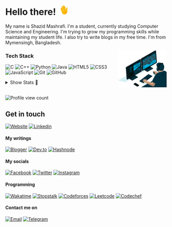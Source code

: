 # Hello there! <img src="https://raw.githubusercontent.com/ShazidMashrafi/ShazidMashrafi/main/Assets/waving-hand.gif" width="30px" height="30px" />

My name is Shazid Mashrafi. I'm a student, currently studying Computer Science and Engineering. I'm trying to grow my programming skills while maintaining my student life. I also try to write blogs in my free time. I'm from Mymensingh, Bangladesh.


<img alt="Coding" width="30%" src="https://raw.githubusercontent.com/ShazidMashrafi/ShazidMashrafi/main/Assets/coding.gif" align="right"/>

### Tech Stack
![C](https://img.shields.io/badge/-C-333333?logo=C&style=for-the-badge)
![C++](https://img.shields.io/badge/-C++-333333?logo=cplusplus&style=for-the-badge)
![Python](https://img.shields.io/badge/-Python-333333?logo=python&style=for-the-badge)
![Java](https://img.shields.io/badge/-Java-333333?logo=openjdk&style=for-the-badge)
![HTML5](https://img.shields.io/badge/-HTML5-333333?logo=html5&style=for-the-badge)
![CSS3](https://img.shields.io/badge/-CSS3-333333?logo=css3&style=for-the-badge)
![JavaScript](https://img.shields.io/badge/-JavaScript-333333?logo=javascript&style=for-the-badge)
![Git](https://img.shields.io/badge/-Git-333333?logo=git&style=for-the-badge)
![GitHub](https://img.shields.io/badge/-GitHub-333333?logo=github&style=for-the-badge)


<details>
<summary>Show Stats &#128064;</summary>

### Stats &#x1f4ca; :

[![Stats](https://github-readme-stats.vercel.app/api?username=ShazidMashrafi&custom_title=Overall&show_icons=true&theme=dark&hide_rank=true&hide_border=true&count_private=true)](https://github.com/ShazidMashrafi)

[![GitHub Streak](https://github-readme-streak-stats.herokuapp.com?user=ShazidMashrafi&theme=github-dark&hide_border=true)](https://github.com/ShazidMashrafi)

[![Activity graph](https://github-readme-activity-graph.vercel.app/graph?username=ShazidMashrafi&custom_title=Activity&theme=github-compact&hide_border=true)](https://github.com/ShazidMashrafi)


### Programming Stats:
[![ShazidMashrafi Codeforces Stats](https://codeforces-readme-stats.vercel.app/api/card?username=ShazidMashrafi&theme=github_dark&force_username=true)](https://codeforces.com/profile/ShazidMashrafi)
[![ShazidMashrafi Leetcode Stats](https://leetcard.jacoblin.cool/ShazidMashrafi?theme=dark&font=Fira%20Code&ext=contest)](https://leetcode.com/u/ShazidMashrafi/)

## Time spend coding
&ensp;&ensp; [![Net time](https://wakatime.com/badge/user/0a6e89fc-213a-4372-a2b6-d3df86fce603.svg)](https://wakatime.com/@shazidmashrafi)

[![Detailed](https://github-readme-stats.vercel.app/api/wakatime?username=ShazidMashrafi&custom_title=Detailed+time&theme=dark&hide_border=true&layout=compact&langs_count=6)](https://wakatime.com/@shazidmashrafi)

</details>

<br>

![Profile view count](https://komarev.com/ghpvc/?username=ShazidMashrafi&style=flat-square)  

## Get in touch

[![Website](https://img.shields.io/static/v1?label=&message=My+Website&color=black&logoColor=white)](https://shazidmashrafi.com)
[![Linkedin](https://img.shields.io/static/v1?label=&message=Linkedin&logo=linkedin&color=black&logoColor=blue)](https://www.linkedin.com/in/shazidmashrafi)


#### My writings

[![Blogger](https://img.shields.io/static/v1?label=&message=Blogger&logo=blogger&color=black&logoColor=orange)](http://blog.shazidmashrafi.com)
[![Dev.to](https://img.shields.io/static/v1?label=&message=Dev.to&logo=devdotto&color=black)](https://dev.to/shazidmashrafi)
[![Hashnode](https://img.shields.io/static/v1?label=&message=Hashnode&logo=hashnode&color=black&logoColor=blue)](https://shazidmashrafi.hashnode.dev)


#### My socials

[![Facebook](https://img.shields.io/static/v1?label=&message=Facebook&logo=facebook&color=black&logoColor=blue)](https://www.facebook.com/shazidmashrafi)
[![Twitter](https://img.shields.io/static/v1?label=&message=Twitter&logo=twitter&color=black&logoColor=blue)](https://twitter.com/shazidmashrafi)
[![Instagram](https://img.shields.io/static/v1?label=&message=Instagram&logo=instagram&color=black&logoColor=red)](https://www.instagram.com/shazidmashrafi)


#### Programming

[![Wakatime](https://img.shields.io/static/v1?label=&message=Wakatime&logo=wakatime&color=black&logoColor=green)](https://wakatime.com/@shazidmashrafi)
[![Stopstalk](https://img.shields.io/static/v1?label=&message=Stopstalk&logo=stopstalk&color=black&logoColor=white)](https://www.stopstalk.com/user/profile/ShazidMashrafi)
[![Codeforces](https://img.shields.io/static/v1?label=&message=Codeforces&logo=codeforces&color=black&logoColor=white)](https://codeforces.com/profile/ShazidMashrafi)
[![Leetcode](https://img.shields.io/static/v1?label=&message=Leetcode&logo=leetcode&color=black&logoColor=orange)](https://leetcode.com/shazidmashrafi)
[![Codechef](https://img.shields.io/static/v1?label=&message=Codechef&logo=codechef&color=black&logoColor=yellowgreen)](https://www.codechef.com/users/shazidmashrafi)


#### Contact me on 
 
[![Email](https://img.shields.io/static/v1?label=&message=Email&logo=gmail&color=black&logoColor=red)](mailto:shazidmashrafi@gmail.com)
[![Telegram](https://img.shields.io/static/v1?label=&message=Telegram&logo=telegram&color=black&logoColor=blue)](https://t.me/shazidmashrafi)
